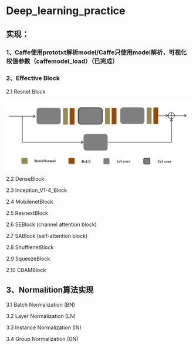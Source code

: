 # Deep_learning_practice
## 实现：
### 1、Caffe使用prototxt解析model/Caffe只使用model解析，可视化权值参数（caffemodel_load）（已完成）
> 
### 2、Effective Block
>
2.1 Resnet Block
>
![Example](effective_block/ResnetBlock/resnet.png)
> 
2.2 DenseBlock
> 
2.3 Inception_V1-4_Block
> 
2.4 MobilenetBlock
> 
2.5 ResnextBlock
> 
2.6 SEBlock (channel attention block)
> 
2.7 SABlock (self-attention block)
> 
2.8 ShufflenetBlock
> 
2.9 SqueezeBlock
> 
2.10 CBAMBlock

## 3、Normalition算法实现
> 
3.1 Batch Normalization (BN)
> 
3.2 Layer Normalization (LN)
> 
3.3 Instance Normalization (IN)
> 
3.4 Group Normalization (GN)



